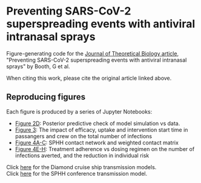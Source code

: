 # Preventing SARS-CoV-2 superspreading events with antiviral intranasal sprays
 Figure-generating code for the [Journal of Theoretical Biology article](https://doi.org/10.1016/j.jtbi.2025.112237), "Preventing SARS-CoV-2 superspreading events with antiviral intranasal sprays" by Booth, G et al.

When citing this work, please cite the original article linked above.

## Reproducing figures
Each figure is produced by a series of Jupyter Notebooks:
* [Figure 2D](cruiseship/plot/figure2d.ipynb): Posterior predictive check of model simulation vs data.
* [Figure 3](cruiseship/plot/figure3.ipynb): The impact of efficacy, uptake and intervention start time in passangers and crew on the total number of infections
* [Figure 4A-C](conference/plot/figure4a_c.ipynb): SPHH contact network and weighted contact matrix
* [Figure 4E-H](conference/plot/figure4e_h.ipynb): Treatment adherence vs dosing regimen on the number of infections averted, and the reduction in individual risk

Click [here](cruiseship/models) for the Diamond cruise ship transmission models. <br />
Click [here](conference/models/conference_model.py) for the SPHH conference transmission model.
